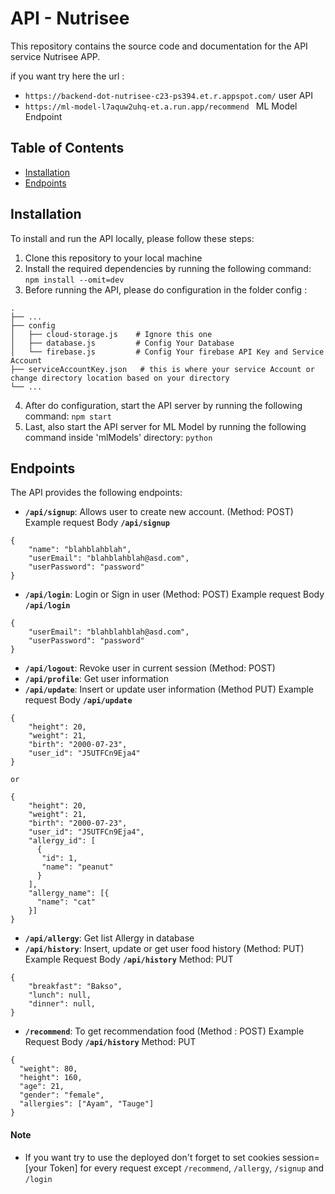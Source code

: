 
# API - Nutrisee

This repository contains the source code and documentation for the API service Nutrisee APP.

if you want try here the url :
- ```https://backend-dot-nutrisee-c23-ps394.et.r.appspot.com/``` user API
- ```https://ml-model-l7aquw2uhq-et.a.run.app/recommend ``` ML Model Endpoint

## Table of Contents

- [Installation](#installation)
- [Endpoints](#endpoints)

## Installation

To install and run the API locally, please follow these steps:

1. Clone this repository to your local machine
2. Install the required dependencies by running the following command: ```npm install --omit=dev ```
3. Before running the API, please do configuration in the folder config : 
```
.
├── ...
├── config
│   ├── cloud-storage.js    # Ignore this one
│   ├── database.js         # Config Your Database           
│   └── firebase.js         # Config Your firebase API Key and Service Account
├── serviceAccountKey.json   # this is where your service Account or change directory location based on your directory
└── ...
```
4. After do configuration, start the API server by running the following command: ```npm start```
5. Last, also start the API server for ML Model by running the following command inside 'mlModels' directory: ```python```

## Endpoints

The API provides the following endpoints:

- **`/api/signup`**: Allows user to create new account. (Method: POST) Example request Body **`/api/signup`**
```
{
    "name": "blahblahblah",
    "userEmail": "blahblahblah@asd.com",
    "userPassword": "password"
}
 ```
- **`/api/login`**: Login or Sign in user (Method: POST) Example request Body **`/api/login`**
```
{
    "userEmail": "blahblahblah@asd.com",
    "userPassword": "password"
}
 ```
- **`/api/logout`**: Revoke user in current session (Method: POST)
- **`/api/profile`**: Get user information
- **`/api/update`**: Insert or update user information (Method PUT)
Example request Body **`/api/update`**
```
{
    "height": 20,
    "weight": 21,
    "birth": "2000-07-23",
    "user_id": "J5UTFCn9Eja4"
}

or

{
    "height": 20,
    "weight": 21,
    "birth": "2000-07-23",
    "user_id": "J5UTFCn9Eja4",
    "allergy_id": [
      {
       "id": 1,
       "name": "peanut"
      }
    ],
    "allergy_name": [{
      "name": "cat"
    }]
}
 ```
- **`/api/allergy`**: Get list Allergy in database
- **`/api/history`**: Insert, update or get user food history (Method: PUT)
Example Request Body **`/api/history`** Method: PUT
```
{
    "breakfast": "Bakso",
    "lunch": null,
    "dinner": null,
}
 ```
- **`/recommend`**: To get recommendation food (Method : POST)
Example Request Body **`/api/history`** Method: PUT
```
{
  "weight": 80,
  "height": 160,
  "age": 21,
  "gender": "female",
  "allergies": ["Ayam", "Tauge"]
}
 ```

 #### Note
 - If you want try to use the deployed don't forget to set cookies session=[your Token] for every request except ```/recommend```, ```/allergy```, ```/signup``` and ```/login```

